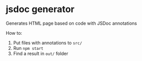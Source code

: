 # jsdoc generator
Generates HTML page based on code with JSDoc annotations

How to:

1. Put files with annotations to `src/`
2. Run `npm start`
3. Find a result in `out/` folder
